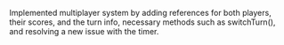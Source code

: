 Implemented multiplayer system by adding references for both players, their scores, and the turn info, necessary methods such as switchTurn(), and resolving a new issue with the timer.